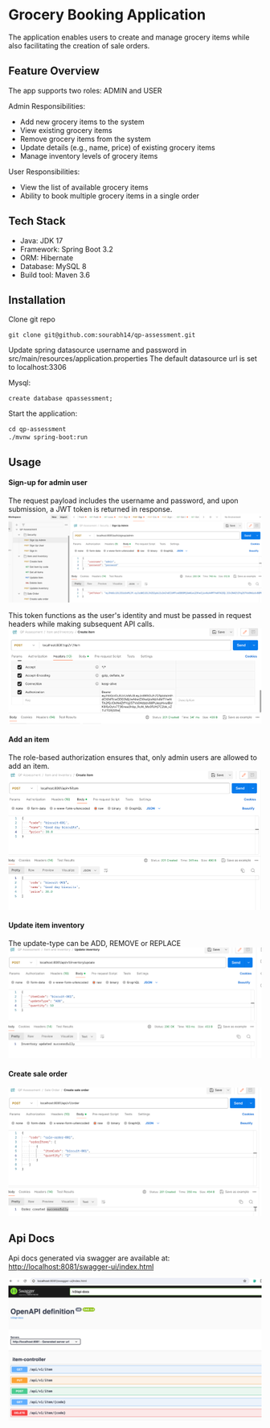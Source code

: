 # Grocery Booking Application
The application enables users to create and manage grocery items while also facilitating the creation of sale orders.

## Feature Overview
The app supports two roles: ADMIN and USER

Admin Responsibilities:
- Add new grocery items to the system 
- View existing grocery items         
- Remove grocery items from the system 
- Update details (e.g., name, price) of existing grocery items
- Manage inventory levels of grocery items 

User Responsibilities:
- View the list of available grocery items 
- Ability to book multiple grocery items in a single order

## Tech Stack
- Java: JDK 17
- Framework: Spring Boot 3.2
- ORM: Hibernate
- Database: MySQL 8
- Build tool: Maven 3.6

## Installation
Clone git repo
```shell
git clone git@github.com:sourabh14/qp-assessment.git
```

Update spring datasource username and password in src/main/resources/application.properties
The default datasource url is set to localhost:3306

Mysql:
```mysql
create database qpassessment;
```

Start the application:
```shell
cd qp-assessment
./mvnw spring-boot:run
```

## Usage

#### Sign-up for admin user
The request payload includes the username and password, and upon submission, a JWT token is returned in response. 
![](src/main/resources/images/SignUp.png)

This token functions as the user's identity and must be passed in request headers while making subsequent API calls.
![](src/main/resources/images/JwtTokenHeader.png)

#### Add an item
The role-based authorization ensures that, only admin users are allowed to add an item. 
![](src/main/resources/images/AddItem.png)

#### Update item inventory
The update-type can be ADD, REMOVE or REPLACE 
![](src/main/resources/images/UpdateInventory.png)

#### Create sale order
![](src/main/resources/images/CreateSaleOrder.png)

## Api Docs
Api docs generated via swagger are available at:
[http://localhost:8081/swagger-ui/index.html](http://localhost:8081/swagger-ui/index.html)

![](src/main/resources/images/ApiDocs.png)
